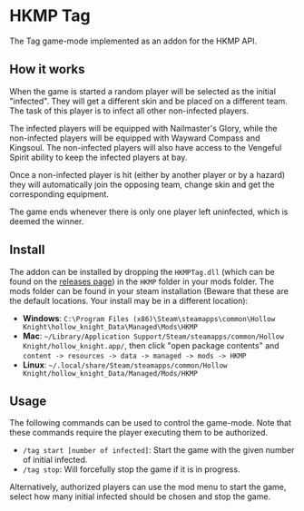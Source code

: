 # HKMP Tag
The Tag game-mode implemented as an addon for the HKMP API.

## How it works
When the game is started a random player will be selected as the initial "infected".
They will get a different skin and be placed on a different team.
The task of this player is to infect all other non-infected players.

The infected players will be equipped with Nailmaster's Glory, while the non-infected players
will be equipped with Wayward Compass and Kingsoul. The non-infected players will also have access
to the Vengeful Spirit ability to keep the infected players at bay.

Once a non-infected player is hit (either by another player or by a hazard) they will automatically
join the opposing team, change skin and get the corresponding equipment.

The game ends whenever there is only one player left uninfected, which is deemed the winner.

## Install
The addon can be installed by dropping the `HKMPTag.dll` (which can be found on the
[releases page](https://github.com/Extremelyd1/HKMP-Tag/releases)) in the `HKMP` folder in your mods folder.
The mods folder can be found in your steam installation (Beware that these are the default locations.
Your install may be in a different location):
- **Windows**: `C:\Program Files (x86)\Steam\steamapps\common\Hollow Knight\hollow_knight_Data\Managed\Mods\HKMP`
- **Mac**: `~/Library/Application Support/Steam/steamapps/common/Hollow Knight/hollow_knight.app/`,
then click "open package contents" and `content -> resources -> data -> managed -> mods -> HKMP`
- **Linux**: `~/.local/share/Steam/steamapps/common/Hollow Knight/hollow_knight_Data/Managed/Mods/HKMP`

## Usage
The following commands can be used to control the game-mode. Note that these commands require the player
executing them to be authorized.
- `/tag start [number of infected]`: Start the game with the given number of initial infected.
- `/tag stop`: Will forcefully stop the game if it is in progress.

Alternatively, authorized players can use the mod menu to start the game, select how many initial
infected should be chosen and stop the game.